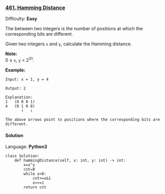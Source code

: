 ### [461\. Hamming Distance](https://leetcode.com/problems/hamming-distance/)

Difficulty: **Easy**


The between two integers is the number of positions at which the corresponding bits are different.

Given two integers `x` and `y`, calculate the Hamming distance.

**Note:**  
0 ≤ `x`, `y` < 2<sup>31</sup>.

**Example:**

```
Input: x = 1, y = 4

Output: 2

Explanation:
1   (0 0 0 1)
4   (0 1 0 0)
       ↑   ↑

The above arrows point to positions where the corresponding bits are different.
```


#### Solution

Language: **Python3**

```python3
class Solution:
    def hammingDistance(self, x: int, y: int) -> int:
        x=x^y
        cnt=0
        while x>0:
            cnt+=x&1
            x>>=1
        return cnt
```
